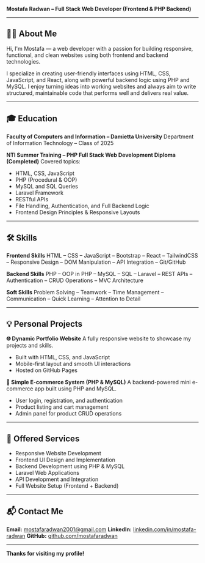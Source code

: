 **Mostafa Radwan – Full Stack Web Developer (Frontend & PHP Backend)**

---

## 👨‍💻 About Me

Hi, I'm Mostafa — a web developer with a passion for building responsive, functional, and clean websites using both frontend and backend technologies.

I specialize in creating user-friendly interfaces using HTML, CSS, JavaScript, and React, along with powerful backend logic using PHP and MySQL.
I enjoy turning ideas into working websites and always aim to write structured, maintainable code that performs well and delivers real value.

---

## 🎓 Education

**Faculty of Computers and Information – Damietta University**
Department of Information Technology – Class of 2025

**NTI Summer Training – PHP Full Stack Web Development Diploma (Completed)**
Covered topics:

* HTML, CSS, JavaScript
* PHP (Procedural & OOP)
* MySQL and SQL Queries
* Laravel Framework
* RESTful APIs
* File Handling, Authentication, and Full Backend Logic
* Frontend Design Principles & Responsive Layouts

---

## 🛠️ Skills

**Frontend Skills**
HTML – CSS – JavaScript – Bootstrap – React – TailwindCSS – Responsive Design – DOM Manipulation – API Integration – Git/GitHub

**Backend Skills**
PHP – OOP in PHP – MySQL – SQL – Laravel – REST APIs – Authentication – CRUD Operations – MVC Architecture

**Soft Skills**
Problem Solving – Teamwork – Time Management – Communication – Quick Learning – Attention to Detail

---

## 💡 Personal Projects

**🌐 Dynamic Portfolio Website**
A fully responsive website to showcase my projects and skills.

* Built with HTML, CSS, and JavaScript
* Mobile-first layout and smooth UI interactions
* Hosted on GitHub Pages

**🛒 Simple E-commerce System (PHP & MySQL)**
A backend-powered mini e-commerce app built using PHP and MySQL.

* User login, registration, and authentication
* Product listing and cart management
* Admin panel for product CRUD operations

---

## 🧰 Offered Services

* Responsive Website Development
* Frontend UI Design and Implementation
* Backend Development using PHP & MySQL
* Laravel Web Applications
* API Development and Integration
* Full Website Setup (Frontend + Backend)

---

## 📬 Contact Me

**Email:** [mostafaradwan2001@gmail.com](mailto:mostafaradwan2001@gmail.com)
**LinkedIn:** [linkedin.com/in/mostafa-radwan](https://linkedin.com/in/mostafa-radwan)
**GitHub:** [github.com/mostafaradwan](https://github.com/mostafaradwan)

---

**Thanks for visiting my profile!**
